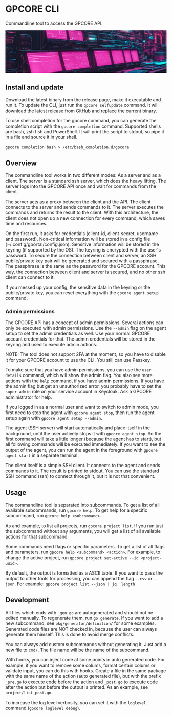 # GPCORE CLI

Commandline tool to access the GPCORE API.

![header](logo.png)


## Install and update

Download the latest binary from the release page, make it executable and run it.
To update the CLI, just run the ```gpcore selfupdate``` command. It will download the
latest release from GitHub and replace the current binary.

To use shell completion for the gpcore command, you can generate the completion
script with the ```gpcore completion``` command. Supported shells are bash, zsh
fish and PowerShell. It will print the script to stdout, so pipe it in a file
and source it in your shell.

```
gpcore completion bash > /etc/bash_completion.d/gpcore
```

## Overview

The commandline tool works in two different modes: As a server and as a client.
The server is a standard ssh server, which does the heavy lifting. The server
logs into the GPCORE API once and wait for commands from the client.

The server acts as a proxy between the client and the API. The client connects
to the server and sends commands to it. The server executes the commands and
returns the result to the client. With this architecture, the client does not
open up a new connection for every command, which saves time and resources.

On the first run, it asks for credentials (client-id, client-secret, username and
password). Non-critical information will be stored in a config file
(~/.config/gportal/config.json). Sensitive information will be stored in the
keyring (if supported by the OS). The keyring is encrypted with the user's
password. To secure the connection between client and server, an SSH public/private
key pair will be generated and secured with a passphrase. The passphrase is
the same as the password for the GPCORE account. This way, the connection
between client and server is secured, and no other ssh client can connect to it.

If you messed up your config, the sensitive data in the keyring or the public/private
key, you can reset everything with the ```gpcore agent setup``` command.

### Admin permissions

The GPCORE API has a concept of admin permissions. Several actions can only
be executed with admin permissions. Use the ```--admin``` flag on the agent
setup to set the admin credentials as well. Use your normal GPCORE account
credentials for that. The admin credentials will be stored in the keyring
and used to execute admin actions.

NOTE: The tool does not support 2FA at the moment, so you have to disable it
for your GPCORE account to use the CLI. You still can use Passkey.

To make sure that you have admin permissions, you can use the ```user details```
command, which will show the admin flag. You also see more actions with
the ```help``` command, if you have admin permissions. If you have the admin
flag but get an unauthorized error, you probably have to set the ```super-admin```
role on your service account in Keycloak. Ask a GPCORE administrator for help.

If you logged in as a normal user and want to switch to admin mode, you first
need to stop the agent with ```gpcore agent stop```, then run the agent setup
again with ```gpcore agent setup --admin```. 

The agent (SSH server) will start automatically and place itself in the background,
until the user actively stops it with ```gpcore agent stop```. So the first command will
take a little longer (because the agent has to start), but all following commands
will be executed immediately. If you want to see the output of the agent,
you can run the agent in the foreground with ```gpcore agent start``` in a separate
terminal.

The client itself is a simple SSH client. It connects to the agent and sends
commands to it. The result is printed to stdout. You can use the standard
SSH command (ssh) to connect through it, but it is not that convenient.

## Usage

The commandline tool is separated into subcommands. To get a list of all
available subcommands, run ```gpcore help```. To get help for a specific
subcommand, run ```gpcore help <subcommand>```.

As and example, to list all projects, run ```gpcore project list```. If you run
just the subcommand without any arguments, you will get a list of all available
actions for that subcommand.

Some commands need flags or specific parameters. To get a list of all flags and
parameters, run ```gpcore help <subcommand> <action>```. For example, to change
the active project, run ```gpcore project set-active --id <project-uuid>```.

By default, the output is formatted as a ASCII table. If you want to pass the
output to other tools for processing, you can append the flag ```--csv``` or
```--json```. For example: ```gpcore project list --json | jq 'length```

## Development

All files which ends with ```_gen.go``` are autogenerated and should not be
edited manually. To regenerate them, run ```go generate```. If you want to
add a new subcommand, see ```pkg/generator/definition/``` for some examples.
Generated code files are NOT checked in, because the user can always generate
them himself. This is done to avoid merge conflicts.

You can always add custom subcommands without generating it. Just add a new
file to ```cmd/```. The file name will be the name of the subcommand.

With hooks, you can inject code at some points in auto generated code. For
example, if you want to remove some colums, format certain colums or validate
input, you can do this with hooks. Create a file in the same package with the
same name of the action (auto generated file), but with the prefix ```_pre.go```
to execute code before the action and ```_post.go``` to execute code after the
action but before the output is printed. As an example, see ```project/list_post.go```.

To increase the log level verbosity, you can set it with the ```loglevel```
command (```gpcore loglevel debug```).

